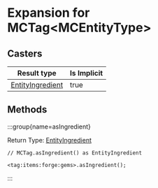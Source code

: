 # Expansion for MCTag&lt;MCEntityType&gt;

## Casters

| Result type | Is Implicit |
|-------------|-------------|
| [EntityIngredient](/vanilla/api/entity/EntityIngredient) | true |

## Methods

:::group{name=asIngredient}

Return Type: [EntityIngredient](/vanilla/api/entity/EntityIngredient)

```zenscript
// MCTag.asIngredient() as EntityIngredient

<tag:items:forge:gems>.asIngredient();
```

:::


